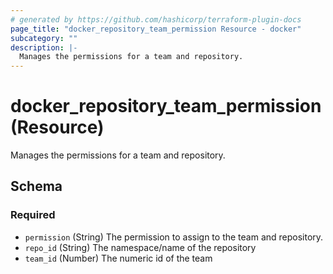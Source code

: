 ```yaml
---
# generated by https://github.com/hashicorp/terraform-plugin-docs
page_title: "docker_repository_team_permission Resource - docker"
subcategory: ""
description: |-
  Manages the permissions for a team and repository.
---
```


# docker_repository_team_permission (Resource)

Manages the permissions for a team and repository.



<!-- schema generated by tfplugindocs -->
## Schema

### Required

- `permission` (String) The permission to assign to the team and repository.
- `repo_id` (String) The namespace/name of the repository
- `team_id` (Number) The numeric id of the team
